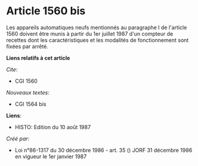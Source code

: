 # Article 1560 bis

Les appareils automatiques neufs mentionnés au paragraphe I de l'article 1560 doivent être munis à partir du 1er juillet 1987
d'un compteur de recettes dont les caractéristiques et les modalités de fonctionnement sont fixées par arrêté.

**Liens relatifs à cet article**

_Cite_:

  - CGI 1560

_Nouveaux textes_:

  - CGI 1564 bis

**Liens**:

  - HISTO: Edition du 10 août 1987

_Créé par_:

  - Loi n°86-1317 du 30 décembre 1986 - art. 35 () JORF 31 décembre 1986 en vigueur le 1er janvier 1987
